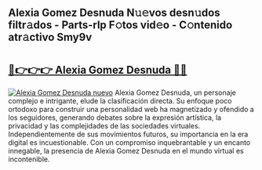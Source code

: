 ## Alexia Gomez Desnuda N𝚞𝚎vos desn𝚞dos filtr𝚊dos - Parts-rlp F𝚘tos vid𝚎o - C𝚘ntenido atr𝚊ctivo Smy9v

# <h2><a href="http://mb1qlo.tromn.icu/?c=Alexia+Gomez+Desnuda">🔗👉👉👉 Alexia Gomez Desnuda 🔗🔗</a></h2>

[![Alexia Gomez Desnuda nuevo](https://i.imgur.com/pEAQMta.gif)](http://mb1qlo.tromn.icu/?c=Alexia+Gomez+Desnuda)
Alexia Gomez Desnuda, un personaje complejo e intrigante, elude la clasificación directa. Su enfoque poco ortodoxo para construir una personalidad web ha magnetizado y ofendido a los seguidores, generando debates sobre la expresión artística, la privacidad y las complejidades de las sociedades virtuales. Independientemente de sus movimientos futuros, su importancia en la era digital es incuestionable. Con un compromiso inquebrantable y un encanto innegable, la presencia de Alexia Gomez Desnuda en el mundo virtual es incontenible.

